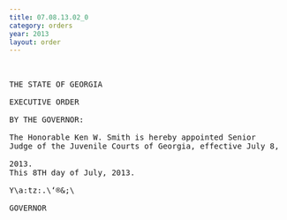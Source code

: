 ```yaml
---
title: 07.08.13.02_0
category: orders
year: 2013
layout: order
---
```


<pre> 

THE STATE OF GEORGIA

EXECUTIVE ORDER

BY THE GOVERNOR:

The Honorable Ken W. Smith is hereby appointed Senior
Judge of the Juvenile Courts of Georgia, effective July 8,

2013.
This 8TH day of July, 2013.

Y\a:tz:.\‘®&;\

GOVERNOR

</pre>
